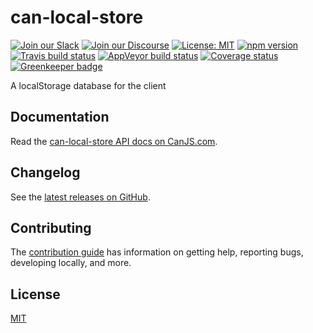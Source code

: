 # can-local-store

[![Join our Slack](https://img.shields.io/badge/slack-join%20chat-611f69.svg)](https://www.bitovi.com/community/slack?utm_source=badge&utm_medium=badge&utm_campaign=pr-badge&utm_content=badge)
[![Join our Discourse](https://img.shields.io/discourse/https/forums.bitovi.com/posts.svg)](https://forums.bitovi.com/?utm_source=badge&utm_medium=badge&utm_campaign=pr-badge&utm_content=badge)
[![License: MIT](https://img.shields.io/badge/license-MIT-blue.svg)](https://github.com/canjs/can-local-store/blob/master/LICENSE)
[![npm version](https://badge.fury.io/js/can-local-store.svg)](https://www.npmjs.com/package/can-local-store)
[![Travis build status](https://travis-ci.org/canjs/can-local-store.svg?branch=master)](https://travis-ci.org/canjs/can-local-store)
[![AppVeyor build status](https://ci.appveyor.com/api/projects/status/github/canjs/can-local-store?branch=master&svg=true)](https://ci.appveyor.com/project/matthewp/can-local-store)
[![Coverage status](https://coveralls.io/repos/github/canjs/can-local-store/badge.svg?branch=master)](https://coveralls.io/github/canjs/can-local-store?branch=master)
[![Greenkeeper badge](https://badges.greenkeeper.io/canjs/can-local-store.svg)](https://greenkeeper.io/)

A localStorage database for the client

## Documentation

Read the [can-local-store API docs on CanJS.com](https://canjs.com/doc/can-local-store.html).

## Changelog

See the [latest releases on GitHub](https://github.com/canjs/can-local-store/releases).

## Contributing

The [contribution guide](https://github.com/canjs/can-local-store/blob/master/CONTRIBUTING.md) has information on getting help, reporting bugs, developing locally, and more.

## License

[MIT](https://github.com/canjs/can-local-store/blob/master/LICENSE)
